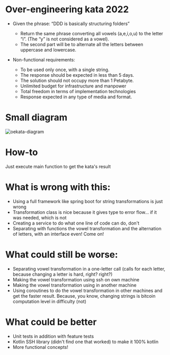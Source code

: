 # Over-engineering kata 2022
- Given the phrase: “DDD is basically structuring folders”
    - Return the same phrase converting all vowels (a,e,i,o,u) to the letter “i”. (The “y” is not considered as a vowel).
    - The second part will be to alternate all the letters between uppercase and lowercase.

- Non-functional requirements:
    - To be used only once, with a single string.
    - The response should be expected in less than 5 days.
    - The solution should not occupy more than 1 Petabyte.
    - Unlimited budget for infrastructure and manpower
    - Total freedom in terms of implementation technologies
    - Response expected in any type of media and format.

# Small diagram
![oekata-diagram](https://user-images.githubusercontent.com/4797703/195415079-883102b7-c6f5-4bc2-9322-995c62a0621e.png)

# How-to
Just execute main function to get the kata's result

# What is wrong with this:

- Using a full framework like spring boot for string 
transformations is just wrong
- Transformation class is nice because it gives type to
error flow... if it was needed, which is not
- Creating a service to do what one line of code
can do, don't
- Separating with functions the vowel transformation and
the alternation of letters, with an interface even! Come on!

# What could still be worse:
- Separating vowel transformation in a one-letter call (calls for each letter, because changing a letter is hard, right? right?)
- Making the vowel transformation using ssh on own machine
- Making the vowel transformation using in another machine
- Using coroutines to do the vowel transformation in other
machines and get the faster result. Because, you know, changing
strings is bitcoin computation level in difficulty (not)

# What could be better
- Unit tests in addition with feature tests
- Kotlin SSH library (didn't find one that worked) to make it 100% kotlin
- More functional concepts!

